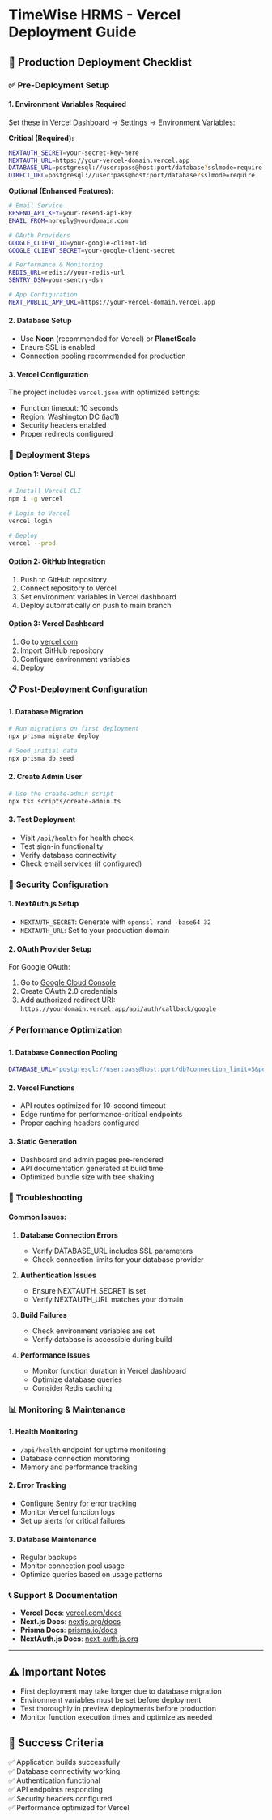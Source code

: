 # TimeWise HRMS - Vercel Deployment Guide

## 🚀 Production Deployment Checklist

### ✅ **Pre-Deployment Setup**

#### **1. Environment Variables Required**

Set these in Vercel Dashboard → Settings → Environment Variables:

**Critical (Required):**

```bash
NEXTAUTH_SECRET=your-secret-key-here
NEXTAUTH_URL=https://your-vercel-domain.vercel.app
DATABASE_URL=postgresql://user:pass@host:port/database?sslmode=require
DIRECT_URL=postgresql://user:pass@host:port/database?sslmode=require
```

**Optional (Enhanced Features):**

```bash
# Email Service
RESEND_API_KEY=your-resend-api-key
EMAIL_FROM=noreply@yourdomain.com

# OAuth Providers
GOOGLE_CLIENT_ID=your-google-client-id
GOOGLE_CLIENT_SECRET=your-google-client-secret

# Performance & Monitoring
REDIS_URL=redis://your-redis-url
SENTRY_DSN=your-sentry-dsn

# App Configuration
NEXT_PUBLIC_APP_URL=https://your-vercel-domain.vercel.app
```

#### **2. Database Setup**

- Use **Neon** (recommended for Vercel) or **PlanetScale**
- Ensure SSL is enabled
- Connection pooling recommended for production

#### **3. Vercel Configuration**

The project includes `vercel.json` with optimized settings:

- Function timeout: 10 seconds
- Region: Washington DC (iad1)
- Security headers enabled
- Proper redirects configured

### 🔧 **Deployment Steps**

#### **Option 1: Vercel CLI**

```bash
# Install Vercel CLI
npm i -g vercel

# Login to Vercel
vercel login

# Deploy
vercel --prod
```

#### **Option 2: GitHub Integration**

1. Push to GitHub repository
2. Connect repository to Vercel
3. Set environment variables in Vercel dashboard
4. Deploy automatically on push to main branch

#### **Option 3: Vercel Dashboard**

1. Go to [vercel.com](https://vercel.com)
2. Import GitHub repository
3. Configure environment variables
4. Deploy

### 📋 **Post-Deployment Configuration**

#### **1. Database Migration**

```bash
# Run migrations on first deployment
npx prisma migrate deploy

# Seed initial data
npx prisma db seed
```

#### **2. Create Admin User**

```bash
# Use the create-admin script
npx tsx scripts/create-admin.ts
```

#### **3. Test Deployment**

- Visit `/api/health` for health check
- Test sign-in functionality
- Verify database connectivity
- Check email services (if configured)

### 🔐 **Security Configuration**

#### **1. NextAuth.js Setup**

- `NEXTAUTH_SECRET`: Generate with `openssl rand -base64 32`
- `NEXTAUTH_URL`: Set to your production domain

#### **2. OAuth Provider Setup**

For Google OAuth:

1. Go to [Google Cloud Console](https://console.cloud.google.com)
2. Create OAuth 2.0 credentials
3. Add authorized redirect URI: `https://yourdomain.vercel.app/api/auth/callback/google`

### ⚡ **Performance Optimization**

#### **1. Database Connection Pooling**

```bash
DATABASE_URL="postgresql://user:pass@host:port/db?connection_limit=5&pool_timeout=20"
```

#### **2. Vercel Functions**

- API routes optimized for 10-second timeout
- Edge runtime for performance-critical endpoints
- Proper caching headers configured

#### **3. Static Generation**

- Dashboard and admin pages pre-rendered
- API documentation generated at build time
- Optimized bundle size with tree shaking

### 🐛 **Troubleshooting**

#### **Common Issues:**

1. **Database Connection Errors**
   - Verify DATABASE_URL includes SSL parameters
   - Check connection limits for your database provider

2. **Authentication Issues**
   - Ensure NEXTAUTH_SECRET is set
   - Verify NEXTAUTH_URL matches your domain

3. **Build Failures**
   - Check environment variables are set
   - Verify database is accessible during build

4. **Performance Issues**
   - Monitor function duration in Vercel dashboard
   - Optimize database queries
   - Consider Redis caching

### 📊 **Monitoring & Maintenance**

#### **1. Health Monitoring**

- `/api/health` endpoint for uptime monitoring
- Database connection monitoring
- Memory and performance tracking

#### **2. Error Tracking**

- Configure Sentry for error tracking
- Monitor Vercel function logs
- Set up alerts for critical failures

#### **3. Database Maintenance**

- Regular backups
- Monitor connection pool usage
- Optimize queries based on usage patterns

### 📞 **Support & Documentation**

- **Vercel Docs**: [vercel.com/docs](https://vercel.com/docs)
- **Next.js Docs**: [nextjs.org/docs](https://nextjs.org/docs)
- **Prisma Docs**: [prisma.io/docs](https://prisma.io/docs)
- **NextAuth.js Docs**: [next-auth.js.org](https://next-auth.js.org)

---

## ⚠️ **Important Notes**

- First deployment may take longer due to database migration
- Environment variables must be set before deployment
- Test thoroughly in preview deployments before production
- Monitor function execution times and optimize as needed

## 🎉 **Success Criteria**

✅ Application builds successfully  
✅ Database connectivity working  
✅ Authentication functional  
✅ API endpoints responding  
✅ Security headers configured  
✅ Performance optimized for Vercel
